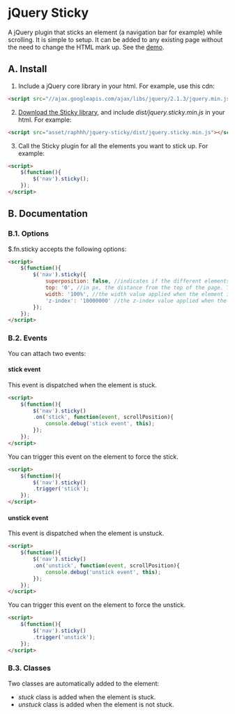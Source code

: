jQuery Sticky
=============

A jQuery plugin that sticks an element (a navigation bar for example) while scrolling. It is simple to setup. It can be added to any existing page without the need to change the HTML mark up.
See the [demo](http://raphaellefebvre.be/sticky/).


## A. Install

1) Include a jQuery core library in your html.
For example, use this cdn:
```html
<script src="//ajax.googleapis.com/ajax/libs/jquery/2.1.3/jquery.min.js"></script>
```

2) [Download the Sticky library](https://github.com/Raphhh/jquery-sticky/archive/master.zip), and include *dist/jquery.sticky.min.js* in your html.
For example:
```html
<script src="asset/raphhh/jquery-sticky/dist/jquery.sticky.min.js"></script>
```
3) Call the Sticky plugin for all the elements you want to stick up.
For example:
```html
<script>
    $(function(){
        $('nav').sticky();
    });
</script>
```

## B. Documentation

### B.1. Options

$.fn.sticky accepts the following options:
```html
<script>
    $(function(){
        $('nav').sticky({
            superposition: false, //indicates if the different elements stick over the previous
            top: '0', //in px, the distance from the top of the page. To remove the default value, use 'inherit' value.
            width: '100%', //the width value applied when the element is stuck. To remove the default value, use 'inherit' value.
            'z-index': '10000000' //the z-index value applied when the element is stuck. To remove the default value, use 'inherit' value.
        });
    });
</script>
```

### B.2. Events

You can attach two events:

#### stick event

This event is dispatched when the element is stuck.
```html
<script>
    $(function(){
        $('nav').sticky()
        .on('stick', function(event, scrollPosition){
            console.debug('stick event', this);
        });
    });
</script>
```

You can trigger this event on the element to force the stick.
```html
<script>
    $(function(){
        $('nav').sticky()
        .trigger('stick');
    });
</script>
```

#### unstick event

This event is dispatched when the element is unstuck.
```html
<script>
    $(function(){
        $('nav').sticky()
        .on('unstick', function(event, scrollPosition){
            console.debug('unstick event', this);
        });
    });
</script>
```

You can trigger this event on the element to force the unstick.
```html
<script>
    $(function(){
        $('nav').sticky()
        .trigger('unstick');
    });
</script>
```

### B.3. Classes

Two classes are automatically added to the element:

- *stuck* class is added when the element is stuck.
- *unstuck* class is added when the element is not stuck.
